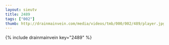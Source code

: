 ```yaml
--- 
layout: sieutv
title: 2489
tags: ["002"]
thumb: http://drainmainvein.com/media/videos/tmb/000/002/489/player.jpg
---
```

{% include drainmainvein key="2489" %} 
